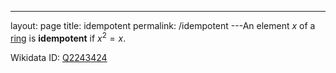 ---
 layout: page
 title: idempotent
 permalink: /idempotent
---An element $x$ of a [ring](https://defsmath.github.io/DefsMath/ring) is **idempotent** if $x^2 = x$. 

Wikidata ID: [Q2243424](https://www.wikidata.org/wiki/Q2243424)